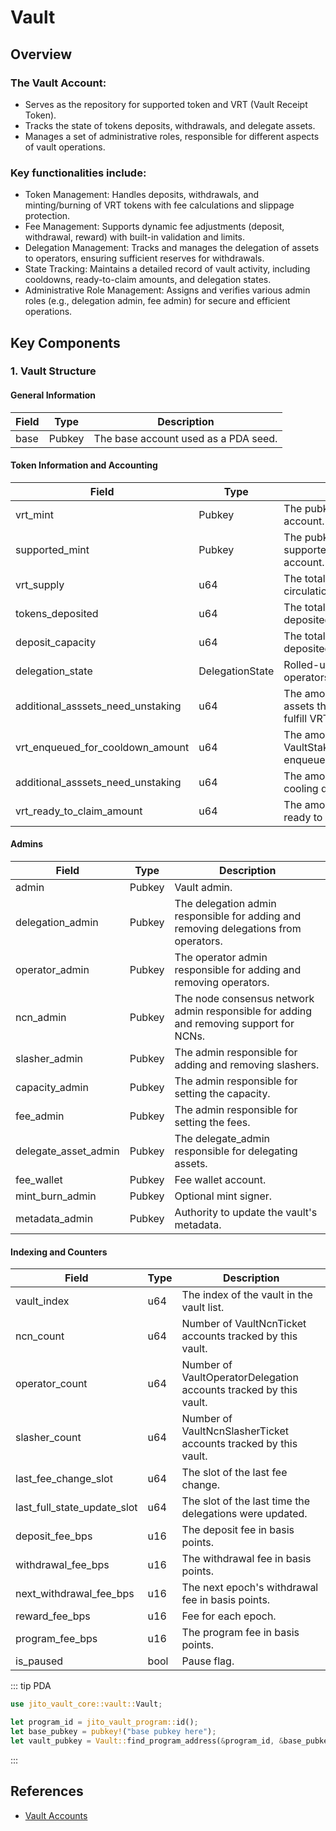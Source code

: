 # Vault

## Overview

### The Vault Account:

- Serves as the repository for supported token and VRT (Vault Receipt Token).
- Tracks the state of tokens deposits, withdrawals, and delegate assets.
- Manages a set of administrative roles, responsible for different aspects of vault operations.

### Key functionalities include:

- Token Management: Handles deposits, withdrawals, and minting/burning of VRT tokens with fee calculations and slippage protection.
- Fee Management: Supports dynamic fee adjustments (deposit, withdrawal, reward) with built-in validation and limits.
- Delegation Management: Tracks and manages the delegation of assets to operators, ensuring sufficient reserves for withdrawals.
- State Tracking: Maintains a detailed record of vault activity, including cooldowns, ready-to-claim amounts, and delegation states.
- Administrative Role Management: Assigns and verifies various admin roles (e.g., delegation admin, fee admin) for secure and efficient operations.


## Key Components

### 1. Vault Structure

#### General Information

| Field                             | Type            | Description                                                                            |
| --------------------------------- | --------------- | -------------------------------------------------------------------------------------- |
| base                              | Pubkey          | The base account used as a PDA seed.                                                   |

#### Token Information and Accounting

| Field                             | Type            | Description                                                                            |
| --------------------------------- | --------------- | -------------------------------------------------------------------------------------- |
| vrt_mint                          | Pubkey          | The pubkey of VRT's mint account.                                                      |
| supported_mint                    | Pubkey          | The pubkey of supported_mint's mint account.                                           |
| vrt_supply                        | u64             | The total number of VRT in circulation.                                                |
| tokens_deposited                  | u64             | The total number of tokens deposited.                                                  |
| deposit_capacity                  | u64             | The total number of tokens deposited.                                                  |
| delegation_state                  | DelegationState | Rolled-up stake state for all operators in the set.                                    |
| additional_asssets_need_unstaking | u64             | The amount of additional assets that need unstaking to fulfill VRT withdrawals.        |
| vrt_enqueued_for_cooldown_amount  | u64             | The amount of VRT tokens in VaultStakerWithdrawalTickets enqueued for cooldown.        |
| additional_asssets_need_unstaking | u64             | The amount of VRT tokens cooling down.                                                 |
| vrt_ready_to_claim_amount         | u64             | The amount of VRT tokens ready to claim.                                               |

#### Admins

| Field                             | Type            | Description                                                                            |
| --------------------------------- | --------------- | -------------------------------------------------------------------------------------- |
| admin                             | Pubkey          | Vault admin.                                                                           |
| delegation_admin                  | Pubkey          | The delegation admin responsible for adding and removing delegations from operators.   |
| operator_admin                    | Pubkey          | The operator admin responsible for adding and removing operators.                      |
| ncn_admin                         | Pubkey          | The node consensus network admin responsible for adding and removing support for NCNs. |
| slasher_admin                     | Pubkey          | The admin responsible for adding and removing slashers.                                |
| capacity_admin                    | Pubkey          | The admin responsible for setting the capacity.                                        |
| fee_admin                         | Pubkey          | The admin responsible for setting the fees.                                            |
| delegate_asset_admin              | Pubkey          | The delegate_admin responsible for delegating assets.                                  |
| fee_wallet                        | Pubkey          | Fee wallet account.                                                                    |
| mint_burn_admin                   | Pubkey          | Optional mint signer.                                                                  |
| metadata_admin                    | Pubkey          | Authority to update the vault's metadata.                                              |


#### Indexing and Counters

| Field                             | Type            | Description                                                                            |
| --------------------------------- | --------------- | -------------------------------------------------------------------------------------- |
| vault_index                       | u64             | The index of the vault in the vault list.                                              |
| ncn_count                         | u64             | Number of VaultNcnTicket accounts tracked by this vault.                               |
| operator_count                    | u64             | Number of VaultOperatorDelegation accounts tracked by this vault.                      |
| slasher_count                     | u64             | Number of VaultNcnSlasherTicket accounts tracked by this vault.                        |
| last_fee_change_slot              | u64             | The slot of the last fee change.                                                       |
| last_full_state_update_slot       | u64             | The slot of the last time the delegations were updated.                                |
| deposit_fee_bps                   | u16             | The deposit fee in basis points.                                                       |
| withdrawal_fee_bps                | u16             | The withdrawal fee in basis points.                                                    |
| next_withdrawal_fee_bps           | u16             | The next epoch's withdrawal fee in basis points.                                       |
| reward_fee_bps                    | u16             | Fee for each epoch.                                                                    |
| program_fee_bps                   | u16             | The program fee in basis points.                                                       |
| is_paused                         | bool            | Pause flag.                                                                            |

::: tip PDA

```rust
use jito_vault_core::vault::Vault;

let program_id = jito_vault_program::id();
let base_pubkey = pubkey!("base pubkey here");
let vault_pubkey = Vault::find_program_address(&program_id, &base_pubkey).0;
```
  :::


## References
- [Vault Accounts](https://docs.restaking.jito.network/vault/00_vault_accounts/)
